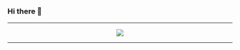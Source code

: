 ### Hi there 👋

-----

<p align = "center">
<img src="https://preview.redd.it/lfndtoirttvx.jpg?auto=webp&s=62fd5e471e310793ae18fc7573b649c134b23e92">
</p>

-----

